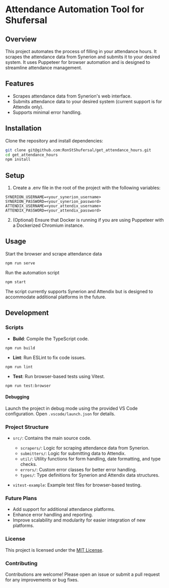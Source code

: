 # Attendance Automation Tool for Shufersal

## Overview

This project automates the process of filling in your attendance hours. It scrapes the attendance data from Synerion and submits it to your desired system. It uses Puppeteer for browser automation and is designed to streamline attendance management. 

## Features

- Scrapes attendance data from Synerion's web interface.
- Submits attendance data to your desired system (current support is for Attendix only).
- Supports minimal error handling.

## Installation

Clone the repository and install dependencies:

```bash
git clone git@github.com:RonStShufersal/get_attendance_hours.git
cd get_attendance_hours
npm install
```

## Setup
1. Create a .env file in the root of the project with the following variables:

```
SYNERION_USERNAME=<your_synerion_username>
SYNERION_PASSWORD=<your_synerion_password>
ATTENDIX_USERNAME=<your_attendix_username>
ATTENDIX_PASSWORD=<your_attendix_password>
```

2. (Optional) Ensure that Docker is running if you are using Puppeteer with a Dockerized Chromium instance.

## Usage
Start the browser and scrape attendance data
```
npm run serve
```

Run the automation script
```
npm start
```

The script currently supports Synerion and Attendix but is designed to accommodate additional platforms in the future.

## Development
### Scripts
- __Build__: Compile the TypeScript code.
```
npm run build
```

- __Lint__: Run ESLint to fix code issues.
```
npm run lint
```

- __Test__: Run browser-based tests using Vitest.
```
npm run test:browser
```

#### Debugging
Launch the project in debug mode using the provided VS Code configuration. Open `.vscode/launch.json` for details.

### Project Structure
- `src/`: Contains the main source code.

  - `scrapers/`: Logic for scraping attendance data from Synerion.
  - `submitters/`: Logic for submitting data to Attendix.
  - `util/`: Utility functions for form handling, date formatting, and type checks.
  - `errors/`: Custom error classes for better error handling.
  - `types/`: Type definitions for Synerion and Attendix data structures.
- `vitest-example`: Example test files for browser-based testing.

### Future Plans
- Add support for additional attendance platforms.
- Enhance error handling and reporting.
- Improve scalability and modularity for easier integration of new platforms.

### License
This project is licensed under the [MIT License](LICENSE).

### Contributing
Contributions are welcome! Please open an issue or submit a pull request for any improvements or bug fixes.
